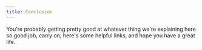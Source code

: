 ```yaml
---
title: Conclusion
---
```


You're probably getting pretty good at whatever thing we're explaining
here so good job, carry on, here's some helpful links, and hope you have
a great life.
